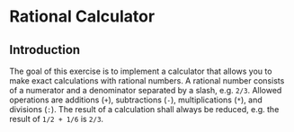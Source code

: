 # Rational Calculator


## Introduction

The goal of this exercise is to implement a calculator that allows you to make exact calculations with rational numbers. A rational number consists of a numerator and a denominator separated by a slash, e.g. `2/3`. Allowed operations are additions (`+`), subtractions (`-`), multiplications (`*`), and divisions (`:`). The result of a calculation shall always be reduced, e.g. the result of `1/2 + 1/6` is `2/3`.
